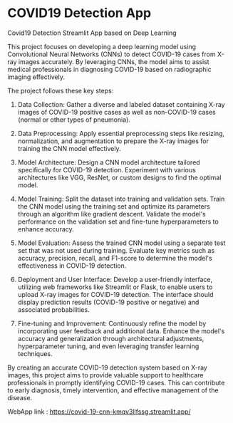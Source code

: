 # COVID19 Detection App
Covid19 Detection Streamlit App based on Deep Learning

This project focuses on developing a deep learning model using Convolutional Neural Networks (CNNs) to detect COVID-19 cases from X-ray images accurately. By leveraging CNNs, the model aims to assist medical professionals in diagnosing COVID-19 based on radiographic imaging effectively.

The project follows these key steps:

1. Data Collection: Gather a diverse and labeled dataset containing X-ray images of COVID-19 positive cases as well as non-COVID-19 cases (normal or other types of pneumonia).

2. Data Preprocessing: Apply essential preprocessing steps like resizing, normalization, and augmentation to prepare the X-ray images for training the CNN model effectively.

3. Model Architecture: Design a CNN model architecture tailored specifically for COVID-19 detection. Experiment with various architectures like VGG, ResNet, or custom designs to find the optimal model.

4. Model Training: Split the dataset into training and validation sets. Train the CNN model using the training set and optimize its parameters through an algorithm like gradient descent. Validate the model's performance on the validation set and fine-tune hyperparameters to enhance accuracy.

5. Model Evaluation: Assess the trained CNN model using a separate test set that was not used during training. Evaluate key metrics such as accuracy, precision, recall, and F1-score to determine the model's effectiveness in COVID-19 detection.

6. Deployment and User Interface: Develop a user-friendly interface, utilizing web frameworks like Streamlit or Flask, to enable users to upload X-ray images for COVID-19 detection. The interface should display prediction results (COVID-19 positive or negative) and associated probabilities.

7. Fine-tuning and Improvement: Continuously refine the model by incorporating user feedback and additional data. Enhance the model's accuracy and generalization through architectural adjustments, hyperparameter tuning, and even leveraging transfer learning techniques.

By creating an accurate COVID-19 detection system based on X-ray images, this project aims to provide valuable support to healthcare professionals in promptly identifying COVID-19 cases. This can contribute to early diagnosis, timely intervention, and effective management of the disease.


WebApp link : https://covid-19-cnn-kmqv3llfssg.streamlit.app/
